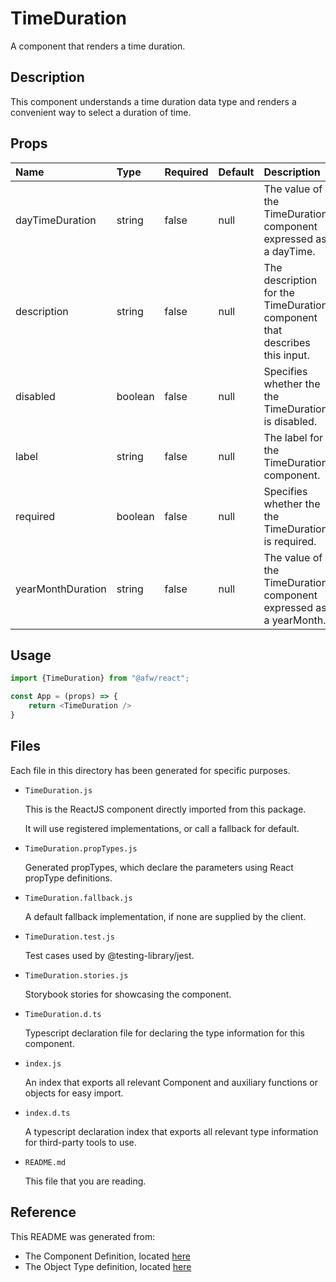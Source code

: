 # TimeDuration

A component that renders a time duration.

## Description
This component understands a time duration data type and renders a convenient way to select a duration of time.

## Props
| Name | Type | Required | Default | Description |
|:----------|:----------|:----|:------------|:------------|
|dayTimeDuration|string|false|null|The value of the TimeDuration component expressed as a dayTime.|
|description|string|false|null|The description for the TimeDuration component that describes this input.|
|disabled|boolean|false|null|Specifies whether the the TimeDuration is disabled.|
|label|string|false|null|The label for the TimeDuration component.|
|required|boolean|false|null|Specifies whether the the TimeDuration is required.|
|yearMonthDuration|string|false|null|The value of the TimeDuration component expressed as a yearMonth.|

## Usage
```js
import {TimeDuration} from "@afw/react";

const App = (props) => {
    return <TimeDuration />
}
```

## Files
Each file in this directory has been generated for specific purposes.
 * `TimeDuration.js`

   This is the ReactJS component directly imported from this package.

   It will use registered implementations, or call a fallback for default.
 * `TimeDuration.propTypes.js`

   Generated propTypes, which declare the parameters using React propType definitions.

 * `TimeDuration.fallback.js`

   A default fallback implementation, if none are supplied by the client.

 * `TimeDuration.test.js`

   Test cases used by @testing-library/jest.

 * `TimeDuration.stories.js`

   Storybook stories for showcasing the component.

 * `TimeDuration.d.ts`

   Typescript declaration file for declaring the type information for this component.

 * `index.js`

   An index that exports all relevant Component and auxiliary functions or objects for easy import.

 * `index.d.ts`

   A typescript declaration index that exports all relevant type information for third-party tools to use.

 * `README.md`

   This file that you are reading.

## Reference
This README was generated from:
  * The Component Definition, located [here](/src/afw_components/generate/objects/_AdaptiveLayoutComponentType_/TimeDuration.json)
  * The Object Type definition, located [here](/src/afw_components/generate/objects/_AdaptiveObjectType_/_AdaptiveLayoutComponentType_TimeDuration.json)


